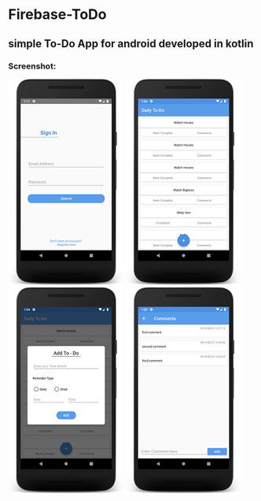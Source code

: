 # Firebase-ToDo

## simple To-Do App for android developed in kotlin


  ### Screenshot:
  
  ![Login screen ](https://github.com/bhanup212/Firebase-ToDo/blob/master/login.png)
  ![Dashboard screen ](https://github.com/bhanup212/Firebase-ToDo/blob/master/todo_list.png)
  ![Add To-do screen ](https://github.com/bhanup212/Firebase-ToDo/blob/master/add_todo.png)
  ![Comments screen ](https://github.com/bhanup212/Firebase-ToDo/blob/master/comments.png)
